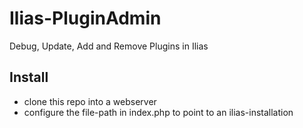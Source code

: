 # Ilias-PluginAdmin
Debug, Update, Add and Remove Plugins in Ilias

## Install
- clone this repo into a webserver
- configure the file-path in index.php to point to an ilias-installation

